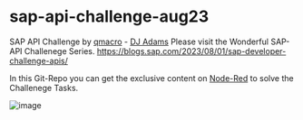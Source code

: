 # sap-api-challenge-aug23
SAP API Challenge by [qmacro](https://twitter.com/qmacro) - [DJ Adams](https://people.sap.com/dj.adams.sap)
Please visit the Wonderful SAP-API Challenege Series. https://blogs.sap.com/2023/08/01/sap-developer-challenge-apis/


In this Git-Repo you can get the exclusive content on [Node-Red](http://nodered.org/docs) to solve the Challenege Tasks.

![image](https://github.com/sabarna17/sap-api-challenge-aug23/assets/39834671/897aa5cb-b247-4d3f-8737-da68e4d23707)




